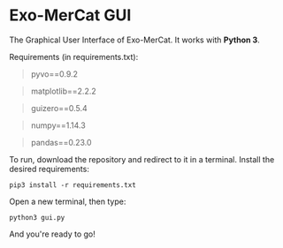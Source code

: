 # Exo-MerCat GUI

The Graphical User Interface of Exo-MerCat. It works with **Python 3**.

Requirements (in requirements.txt):

>  pyvo==0.9.2

> matplotlib==2.2.2

> guizero==0.5.4

> numpy==1.14.3

> pandas==0.23.0


To run, download the repository and redirect to it in a terminal. Install the desired requirements:

`pip3 install -r requirements.txt `

Open a new terminal, then type:

`python3 gui.py `

And you're ready to go!